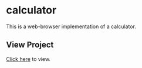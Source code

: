 # calculator
This is a web-browser implementation of a calculator.

## View Project
[Click here](https://v-sudo29.github.io/calculator/) to view.
